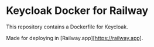# Keycloak Docker for Railway

This repository contains a Dockerfile for Keycloak.

Made for deploying in [Railway.app][https://railway.app].